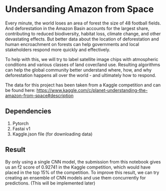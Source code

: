 # Undersanding Amazon from Space

Every minute, the world loses an area of forest the size of 48 football fields. And deforestation in the Amazon Basin accounts for the largest share, contributing to reduced biodiversity, habitat loss, climate change, and other devastating effects. But better data about the location of deforestation and human encroachment on forests can help governments and local stakeholders respond more quickly and effectively.

To help with this, we will try to label satellite image chips with atmospheric conditions and various classes of land cover/land use. Resulting algorithms can help the global community better understand where, how, and why deforestation happens all over the world - and ultimately how to respond.

The data for this project has been taken from a Kaggle competition and can be found here: https://www.kaggle.com/c/planet-understanding-the-amazon-from-space#description

## Dependencies

1. Pytorch
2. Fastai v1
3. Kaggle.json file (for downloading data)

## Result

By only using a single CNN model, the submission from this notebook gives us an f2 score of 0.92741 in the Kaggle competition, which would have placed in the top 15% of the competition.
To improve this result, we can try creating an ensemble of CNN models and use them concurrently for predictions. (This will be implemented later)
